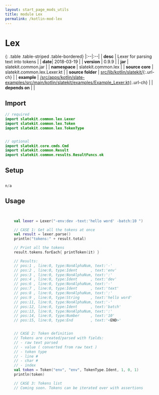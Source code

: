 ```yaml
---
layout: start_page_mods_utils
title: module Lex
permalink: /kotlin-mod-lex
---
```


# Lex

{: .table .table-striped .table-bordered}
|:--|:--|
| **desc** | Lexer for parsing text into tokens | 
| **date**| 2018-03-19 |
| **version** | 0.9.9  |
| **jar** | slatekit.common.jar  |
| **namespace** | slatekit.common.lex  |
| **source core** | slatekit.common.lex.Lexer.kt  |
| **source folder** | [src/lib/kotlin/slatekit/](https://github.com/code-helix/slatekit/tree/master/src/lib/kotlin/slatekit/){:.url-ch}  |
| **example** | [/src/apps/kotlin/slate-examples/src/main/kotlin/slatekit/examples/Example_Lexer.kt](https://github.com/code-helix/slatekit/tree/master/src/lib/kotlin/slatekit-examples/src/main/kotlin/slatekit/examples/Example_Lexer.kt){:.url-ch} |
| **depends on** |   |

## Import
```kotlin 
// required 
import slatekit.common.lex.Lexer
import slatekit.common.lex.Token
import slatekit.common.lex.TokenType


// optional 
import slatekit.core.cmds.Cmd
import slatekit.common.Result
import slatekit.common.results.ResultFuncs.ok


```

## Setup
```kotlin

n/a

```

## Usage
```kotlin


    val lexer = Lexer("-env:dev -text:'hello word' -batch:10 ")

    // CASE 1: Get all the tokens at once
    val result = lexer.parse()
    println("tokens:" + result.total)

    // Print all the tokens
    result.tokens.forEach{ printToken(it) }

    // Results:
    // pos:1 , line:0, type:NonAlphaNum, text:'-'
    // pos:2 , line:0, type:Ident      , text:'env'
    // pos:3 , line:0, type:NonAlphaNum, text:':'
    // pos:4 , line:0, type:Ident      , text:'dev'
    // pos:6 , line:0, type:NonAlphaNum, text:'-'
    // pos:7 , line:0, type:Ident      , text:'text'
    // pos:8 , line:0, type:NonAlphaNum, text:':'
    // pos:9 , line:0, type:String     , text:'hello word'
    // pos:11, line:0, type:NonAlphaNum, text:'-'
    // pos:12, line:0, type:Ident      , text:'batch'
    // pos:13, line:0, type:NonAlphaNum, text:':'
    // pos:14, line:0, type:Number     , text:'10'
    // pos:15, line:0, type:End        , text:'<END>'


    // CASE 2: Token definition
    // Tokens are created/parsed with fields:
    // - raw text parsed
    // - value ( converted from raw text )
    // - token type
    // - line #
    // - char #
    // - index
    val token = Token("env", "env", TokenType.Ident, 1, 0, 1)
    println(token)

    // CASE 3: Tokens list
    // Coming soon. Tokens can be iterated over with assertions
    

```

